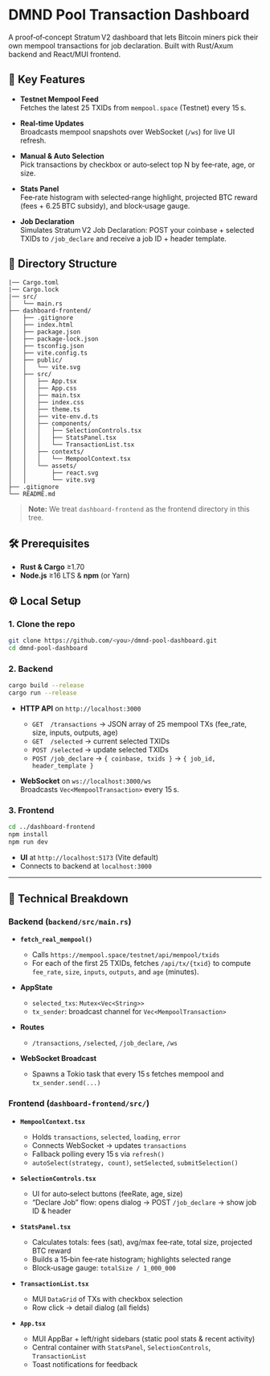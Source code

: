 # DMND Pool Transaction Dashboard

A proof‑of‑concept Stratum V2 dashboard that lets Bitcoin miners pick their own mempool transactions for job declaration. Built with Rust/Axum backend and React/MUI frontend.

## 🚀 Key Features

- **Testnet Mempool Feed**  
  Fetches the latest 25 TXIDs from `mempool.space` (Testnet) every 15 s.

- **Real‑time Updates**  
  Broadcasts mempool snapshots over WebSocket (`/ws`) for live UI refresh.

- **Manual & Auto Selection**  
  Pick transactions by checkbox or auto‑select top N by fee‑rate, age, or size.

- **Stats Panel**  
  Fee‑rate histogram with selected‑range highlight, projected BTC reward (fees + 6.25 BTC subsidy), and block‑usage gauge.

- **Job Declaration**  
  Simulates Stratum V2 Job Declaration: POST your coinbase + selected TXIDs to `/job_declare` and receive a job ID + header template.


## 📁 Directory Structure

```
|── Cargo.toml
|── Cargo.lock
|── src/
│   └── main.rs
├── dashboard-frontend/
│   ├── .gitignore
│   ├── index.html
│   ├── package.json
│   ├── package-lock.json
│   ├── tsconfig.json
│   ├── vite.config.ts
│   ├── public/
│   │   └── vite.svg
│   ├── src/
│   │   ├── App.tsx
│   │   ├── App.css
│   │   ├── main.tsx
│   │   ├── index.css
│   │   ├── theme.ts
│   │   ├── vite-env.d.ts
│   │   ├── components/
│   │   │   ├── SelectionControls.tsx
│   │   │   ├── StatsPanel.tsx
│   │   │   └── TransactionList.tsx
│   │   ├── contexts/
│   │   │   └── MempoolContext.tsx
│   │   └── assets/
│   │       ├── react.svg
│   │       └── vite.svg
├── .gitignore
└── README.md
```

> **Note:** We treat `dashboard-frontend` as the frontend directory in this tree.

## 🛠️ Prerequisites

- **Rust & Cargo** ≥1.70  
- **Node.js** ≥16 LTS & **npm** (or Yarn)


## ⚙️ Local Setup

### 1. Clone the repo

```bash
git clone https://github.com/<you>/dmnd-pool-dashboard.git
cd dmnd-pool-dashboard
```

### 2. Backend

```bash
cargo build --release
cargo run --release
```

- **HTTP API** on `http://localhost:3000`  
  - `GET  /transactions` → JSON array of 25 mempool TXs (fee_rate, size, inputs, outputs, age)  
  - `GET  /selected`      → current selected TXIDs  
  - `POST /selected`      → update selected TXIDs  
  - `POST /job_declare`   → `{ coinbase, txids }` → `{ job_id, header_template }`  

- **WebSocket** on `ws://localhost:3000/ws`  
  Broadcasts `Vec<MempoolTransaction>` every 15 s.

### 3. Frontend

```bash
cd ../dashboard-frontend
npm install
npm run dev
```

- **UI** at `http://localhost:5173` (Vite default)  
- Connects to backend at `localhost:3000`

---

## 🧩 Technical Breakdown

### Backend (`backend/src/main.rs`)

- **`fetch_real_mempool()`**  
  - Calls `https://mempool.space/testnet/api/mempool/txids`  
  - For each of the first 25 TXIDs, fetches `/api/tx/{txid}` to compute `fee_rate`, `size`, `inputs`, `outputs`, and `age` (minutes).

- **AppState**  
  - `selected_txs`: `Mutex<Vec<String>>`  
  - `tx_sender`: broadcast channel for `Vec<MempoolTransaction>`

- **Routes**  
  - `/transactions`, `/selected`, `/job_declare`, `/ws`

- **WebSocket Broadcast**  
  - Spawns a Tokio task that every 15 s fetches mempool and `tx_sender.send(...)`

### Frontend (`dashboard-frontend/src/`)

- **`MempoolContext.tsx`**  
  - Holds `transactions`, `selected`, `loading`, `error`  
  - Connects WebSocket → updates `transactions`  
  - Fallback polling every 15 s via `refresh()`  
  - `autoSelect(strategy, count)`, `setSelected`, `submitSelection()`

- **`SelectionControls.tsx`**  
  - UI for auto‑select buttons (feeRate, age, size)  
  - “Declare Job” flow: opens dialog → POST `/job_declare` → show job ID & header

- **`StatsPanel.tsx`**  
  - Calculates totals: fees (sat), avg/max fee‑rate, total size, projected BTC reward  
  - Builds a 15‑bin fee‑rate histogram; highlights selected range  
  - Block‑usage gauge: `totalSize / 1_000_000`

- **`TransactionList.tsx`**  
  - MUI `DataGrid` of TXs with checkbox selection  
  - Row click → detail dialog (all fields)

- **`App.tsx`**  
  - MUI AppBar + left/right sidebars (static pool stats & recent activity)  
  - Central container with `StatsPanel`, `SelectionControls`, `TransactionList`  
  - Toast notifications for feedback


